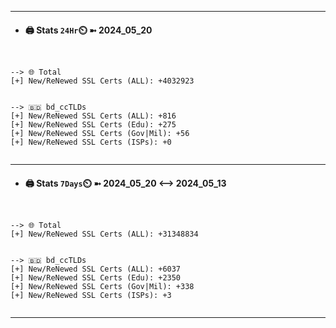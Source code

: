 

---
- #### 🖨️ **Stats** `24Hr`⏲️ ➼ 2024_05_20
```console


--> 🌐 Total
[+] New/ReNewed SSL Certs (ALL): +4032923


--> 🇧🇩 bd_ccTLDs
[+] New/ReNewed SSL Certs (ALL): +816
[+] New/ReNewed SSL Certs (Edu): +275
[+] New/ReNewed SSL Certs (Gov|Mil): +56
[+] New/ReNewed SSL Certs (ISPs): +0


```

---
- #### 🖨️ **Stats** `7Days`⏲️ ➼ 2024_05_20 <--> 2024_05_13
```console


--> 🌐 Total
[+] New/ReNewed SSL Certs (ALL): +31348834


--> 🇧🇩 bd_ccTLDs
[+] New/ReNewed SSL Certs (ALL): +6037
[+] New/ReNewed SSL Certs (Edu): +2350
[+] New/ReNewed SSL Certs (Gov|Mil): +338
[+] New/ReNewed SSL Certs (ISPs): +3


```

---


